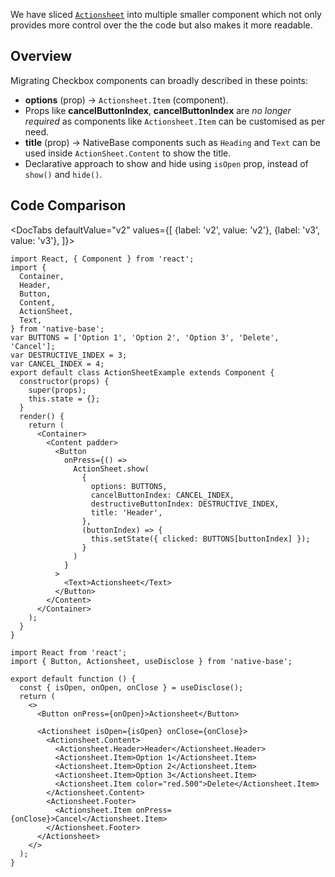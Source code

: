 We have sliced [`Actionsheet`](/action-sheet) into multiple smaller component which not only provides more control over the the code but also makes it more readable.

## Overview

Migrating Checkbox components can broadly described in these points:

- **options** (prop) → `Actionsheet.Item` (component).
- Props like **cancelButtonIndex**, **cancelButtonIndex** are _no longer required_ as components like `Actionsheet.Item` can be customised as per need.
- **title** (prop) → NativeBase components such as `Heading` and `Text` can be used inside `ActionSheet.Content` to show the title.
- Declarative approach to show and hide using `isOpen` prop, instead of `show()` and `hide()`.

## Code Comparison

<DocTabs
defaultValue="v2"
values={[
{label: 'v2', value: 'v2'},
{label: 'v3', value: 'v3'},
]}>
<DocTabItem value="v2">

```tsx
import React, { Component } from 'react';
import {
  Container,
  Header,
  Button,
  Content,
  ActionSheet,
  Text,
} from 'native-base';
var BUTTONS = ['Option 1', 'Option 2', 'Option 3', 'Delete', 'Cancel'];
var DESTRUCTIVE_INDEX = 3;
var CANCEL_INDEX = 4;
export default class ActionSheetExample extends Component {
  constructor(props) {
    super(props);
    this.state = {};
  }
  render() {
    return (
      <Container>
        <Content padder>
          <Button
            onPress={() =>
              ActionSheet.show(
                {
                  options: BUTTONS,
                  cancelButtonIndex: CANCEL_INDEX,
                  destructiveButtonIndex: DESTRUCTIVE_INDEX,
                  title: 'Header',
                },
                (buttonIndex) => {
                  this.setState({ clicked: BUTTONS[buttonIndex] });
                }
              )
            }
          >
            <Text>Actionsheet</Text>
          </Button>
        </Content>
      </Container>
    );
  }
}
```

</DocTabItem>
<DocTabItem value="v3">

```tsx
import React from 'react';
import { Button, Actionsheet, useDisclose } from 'native-base';

export default function () {
  const { isOpen, onOpen, onClose } = useDisclose();
  return (
    <>
      <Button onPress={onOpen}>Actionsheet</Button>

      <Actionsheet isOpen={isOpen} onClose={onClose}>
        <Actionsheet.Content>
          <Actionsheet.Header>Header</Actionsheet.Header>
          <Actionsheet.Item>Option 1</Actionsheet.Item>
          <Actionsheet.Item>Option 2</Actionsheet.Item>
          <Actionsheet.Item>Option 3</Actionsheet.Item>
          <Actionsheet.Item color="red.500">Delete</Actionsheet.Item>
        </Actionsheet.Content>
        <Actionsheet.Footer>
          <Actionsheet.Item onPress={onClose}>Cancel</Actionsheet.Item>
        </Actionsheet.Footer>
      </Actionsheet>
    </>
  );
}
```

</DocTabItem>
</DocTabs>
